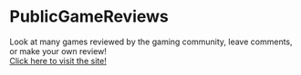 # PublicGameReviews

Look at many games reviewed by the gaming community, leave comments, or make your own review!<br>
[Click here to visit the site!](https://secure-basin-60888.herokuapp.com/)
